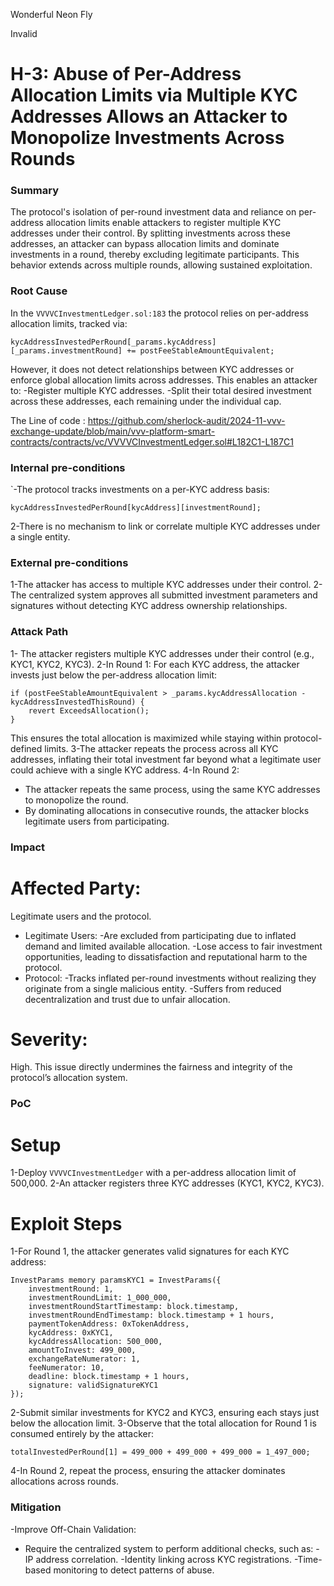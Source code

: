 Wonderful Neon Fly

Invalid

# H-3: Abuse of Per-Address Allocation Limits via Multiple KYC Addresses Allows an Attacker to Monopolize Investments Across Rounds

### Summary

The protocol's isolation of per-round investment data and reliance on per-address allocation limits enable attackers to register multiple KYC addresses under their control. By splitting investments across these addresses, an attacker can bypass allocation limits and dominate investments in a round, thereby excluding legitimate participants. This behavior extends across multiple rounds, allowing sustained exploitation.

### Root Cause

In the `VVVVCInvestmentLedger.sol:183` the protocol relies on per-address allocation limits, tracked via:
```solidity
kycAddressInvestedPerRound[_params.kycAddress][_params.investmentRound] += postFeeStableAmountEquivalent;
````
However, it does not detect relationships between KYC addresses or enforce global allocation limits across addresses. This enables an attacker to:
-Register multiple KYC addresses.
-Split their total desired investment across these addresses, each remaining under the individual cap.

The Line of code : 
https://github.com/sherlock-audit/2024-11-vvv-exchange-update/blob/main/vvv-platform-smart-contracts/contracts/vc/VVVVCInvestmentLedger.sol#L182C1-L187C1


### Internal pre-conditions

`-The protocol tracks investments on a per-KYC address basis:
```solidity
kycAddressInvestedPerRound[kycAddress][investmentRound];
```
2-There is no mechanism to link or correlate multiple KYC addresses under a single entity.


### External pre-conditions

1-The attacker has access to multiple KYC addresses under their control.
2-The centralized system approves all submitted investment parameters and signatures without detecting KYC address ownership relationships.


### Attack Path

1- The attacker registers multiple KYC addresses under their control (e.g., KYC1, KYC2, KYC3).
2-In Round 1:
For each KYC address, the attacker invests just below the per-address allocation limit:
```solidity
if (postFeeStableAmountEquivalent > _params.kycAddressAllocation - kycAddressInvestedThisRound) {
    revert ExceedsAllocation();
}
```
This ensures the total allocation is maximized while staying within protocol-defined limits.
3-The attacker repeats the process across all KYC addresses, inflating their total investment far beyond what a legitimate user could achieve with a single KYC address.
4-In Round 2:
- The attacker repeats the same process, using the same KYC addresses to monopolize the round.
- By dominating allocations in consecutive rounds, the attacker blocks legitimate users from participating.


### Impact

# Affected Party: 
Legitimate users and the protocol.
- Legitimate Users:
-Are excluded from participating due to inflated demand and limited available allocation.
-Lose access to fair investment opportunities, leading to dissatisfaction and reputational harm to the protocol.
- Protocol:
-Tracks inflated per-round investments without realizing they originate from a single malicious entity.
-Suffers from reduced decentralization and trust due to unfair allocation.
# Severity: 
High. This issue directly undermines the fairness and integrity of the protocol’s allocation system.

### PoC

# Setup
1-Deploy ```VVVVCInvestmentLedger``` with a per-address allocation limit of 500,000.
2-An attacker registers three KYC addresses (KYC1, KYC2, KYC3).
# Exploit Steps
1-For Round 1, the attacker generates valid signatures for each KYC address:
```solidity
InvestParams memory paramsKYC1 = InvestParams({
    investmentRound: 1,
    investmentRoundLimit: 1_000_000,
    investmentRoundStartTimestamp: block.timestamp,
    investmentRoundEndTimestamp: block.timestamp + 1 hours,
    paymentTokenAddress: 0xTokenAddress,
    kycAddress: 0xKYC1,
    kycAddressAllocation: 500_000,
    amountToInvest: 499_000,
    exchangeRateNumerator: 1,
    feeNumerator: 10,
    deadline: block.timestamp + 1 hours,
    signature: validSignatureKYC1
});
```
2-Submit similar investments for KYC2 and KYC3, ensuring each stays just below the allocation limit.
3-Observe that the total allocation for Round 1 is consumed entirely by the attacker:
```solidity
totalInvestedPerRound[1] = 499_000 + 499_000 + 499_000 = 1_497_000;
```
4-In Round 2, repeat the process, ensuring the attacker dominates allocations across rounds.

### Mitigation

-Improve Off-Chain Validation:

- Require the centralized system to perform additional checks, such as:
-IP address correlation.
-Identity linking across KYC registrations.
-Time-based monitoring to detect patterns of abuse.